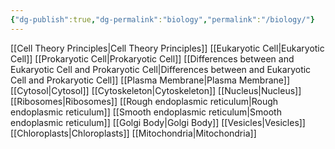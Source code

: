 ```yaml
---
{"dg-publish":true,"dg-permalink":"biology","permalink":"/biology/"}
---
```


[[Cell Theory Principles\|Cell Theory Principles]]
[[Eukaryotic Cell\|Eukaryotic Cell]]
[[Prokaryotic Cell\|Prokaryotic Cell]]
[[Differences between and Eukaryotic Cell and Prokaryotic Cell\|Differences between and Eukaryotic Cell and Prokaryotic Cell]]
[[Plasma Membrane\|Plasma Membrane]]
[[Cytosol\|Cytosol]]
[[Cytoskeleton\|Cytoskeleton]]
[[Nucleus\|Nucleus]]
[[Ribosomes\|Ribosomes]]
[[Rough endoplasmic reticulum\|Rough endoplasmic reticulum]]
[[Smooth endoplasmic reticulum\|Smooth endoplasmic reticulum]]
[[Golgi Body\|Golgi Body]]
[[Vesicles\|Vesicles]]
[[Chloroplasts\|Chloroplasts]]
[[Mitochondria\|Mitochondria]]
